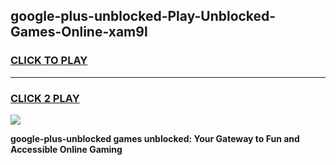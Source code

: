 
## google-plus-unblocked-Play-Unblocked-Games-Online-xam9l
<h3>
<a href="https://premium76.site?title=google-plus-unblocked&ref=25A">CLICK TO PLAY</a></h3>
<hr>

<h3>
<a href="https://premium76.site?title=google-plus-unblocked&ref=25A">CLICK 2 PLAY</a>
  
</h3>

<a href="https://premium76.site?title=google-plus-unblocked&ref=25A"><img src="https://clearcache.store/games.png"></a>


**google-plus-unblocked games unblocked: Your Gateway to Fun and Accessible Online Gaming**

